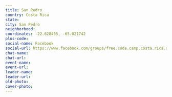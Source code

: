 ```yaml
---
title: San Pedro
country: Costa Rica
state: 
city: San Pedro
neighborhood: 
coordinates: -22.628455, -65.021742
plus-code:
social-name: Facebook
social-url: https://www.facebook.com/groups/free.code.camp.costa.rica.san.pedro
chat-name:
chat-url:
event-name:
event-url:
leader-name:
leader-url:
old-photo: 
cover-photo:
---
```

